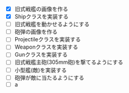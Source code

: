 - [x] 旧式戦艦の画像を作る
- [x] Shipクラスを実装する
- [ ] 旧式戦艦を動かせるようにする
- [ ] 砲弾の画像を作る
- [ ] Projectileクラスを実装する
- [ ] Weaponクラスを実装する
- [ ] Gunクラスを実装する
- [ ] 旧式戦艦主砲(305mm砲)を撃てるようにする
- [ ] 小型艦(敵)を実装する
- [ ] 砲弾が敵に当たるようにする
- [ ] a